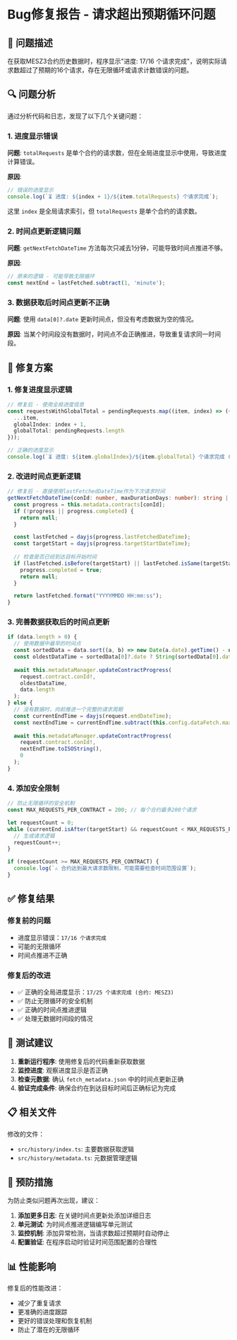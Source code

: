 # Bug修复报告 - 请求超出预期循环问题

## 🐛 问题描述

在获取MESZ3合约历史数据时，程序显示"进度: 17/16 个请求完成"，说明实际请求数超过了预期的16个请求，存在无限循环或请求计数错误的问题。

## 🔍 问题分析

通过分析代码和日志，发现了以下几个关键问题：

### 1. 进度显示错误
**问题**: `totalRequests` 是单个合约的请求数，但在全局进度显示中使用，导致进度计算错误。

**原因**: 
```typescript
// 错误的进度显示
console.log(`⏳ 进度: ${index + 1}/${item.totalRequests} 个请求完成`);
```
这里 `index` 是全局请求索引，但 `totalRequests` 是单个合约的请求数。

### 2. 时间点更新逻辑问题
**问题**: `getNextFetchDateTime` 方法每次只减去1分钟，可能导致时间点推进不够。

**原因**: 
```typescript
// 原来的逻辑 - 可能导致无限循环
const nextEnd = lastFetched.subtract(1, 'minute');
```

### 3. 数据获取后时间点更新不正确
**问题**: 使用 `data[0]?.date` 更新时间点，但没有考虑数据为空的情况。

**原因**: 当某个时间段没有数据时，时间点不会正确推进，导致重复请求同一时间段。

## 🔧 修复方案

### 1. 修复进度显示逻辑
```typescript
// 修复后 - 使用全局进度信息
const requestsWithGlobalTotal = pendingRequests.map((item, index) => ({
  ...item,
  globalIndex: index + 1,
  globalTotal: pendingRequests.length
}));

// 正确的进度显示
console.log(`⏳ 进度: ${item.globalIndex}/${item.globalTotal} 个请求完成 (合约: ${item.contractProgress.symbol})`);
```

### 2. 改进时间点更新逻辑
```typescript
// 修复后 - 直接使用lastFetchedDateTime作为下次请求时间
getNextFetchDateTime(conId: number, maxDurationDays: number): string | null {
  const progress = this.metadata.contracts[conId];
  if (!progress || progress.completed) {
    return null;
  }

  const lastFetched = dayjs(progress.lastFetchedDateTime);
  const targetStart = dayjs(progress.targetStartDateTime);
  
  // 检查是否已经到达目标开始时间
  if (lastFetched.isBefore(targetStart) || lastFetched.isSame(targetStart)) {
    progress.completed = true;
    return null;
  }

  return lastFetched.format("YYYYMMDD HH:mm:ss");
}
```

### 3. 完善数据获取后的时间点更新
```typescript
if (data.length > 0) {
  // 使用数据中最早的时间点
  const sortedData = data.sort((a, b) => new Date(a.date).getTime() - new Date(b.date).getTime());
  const oldestDataTime = sortedData[0]?.date ? String(sortedData[0].date) : request.endDateTime;
  
  await this.metadataManager.updateContractProgress(
    request.contract.conId!,
    oldestDataTime,
    data.length
  );
} else {
  // 没有数据时，向前推进一个完整的请求周期
  const currentEndTime = dayjs(request.endDateTime);
  const nextEndTime = currentEndTime.subtract(this.config.dataFetch.maxDurationDays, 'day');
  
  await this.metadataManager.updateContractProgress(
    request.contract.conId!,
    nextEndTime.toISOString(),
    0
  );
}
```

### 4. 添加安全限制
```typescript
// 防止无限循环的安全机制
const MAX_REQUESTS_PER_CONTRACT = 200; // 每个合约最多200个请求

let requestCount = 0;
while (currentEnd.isAfter(targetStart) && requestCount < MAX_REQUESTS_PER_CONTRACT) {
  // 生成请求逻辑
  requestCount++;
}

if (requestCount >= MAX_REQUESTS_PER_CONTRACT) {
  console.log(`⚠️ 合约达到最大请求数限制，可能需要检查时间范围设置`);
}
```

## ✅ 修复结果

### 修复前的问题
- 进度显示错误：`17/16 个请求完成`
- 可能的无限循环
- 时间点推进不正确

### 修复后的改进
- ✅ 正确的全局进度显示：`17/25 个请求完成 (合约: MESZ3)`
- ✅ 防止无限循环的安全机制
- ✅ 正确的时间点推进逻辑
- ✅ 处理无数据时间段的情况

## 🧪 测试建议

1. **重新运行程序**: 使用修复后的代码重新获取数据
2. **监控进度**: 观察进度显示是否正确
3. **检查元数据**: 确认 `fetch_metadata.json` 中的时间点更新正确
4. **验证完成条件**: 确保合约在到达目标时间后正确标记为完成

## 📋 相关文件

修改的文件：
- `src/history/index.ts`: 主要数据获取逻辑
- `src/history/metadata.ts`: 元数据管理逻辑

## 🔮 预防措施

为防止类似问题再次出现，建议：

1. **添加更多日志**: 在关键时间点更新处添加详细日志
2. **单元测试**: 为时间点推进逻辑编写单元测试
3. **监控机制**: 添加异常检测，当请求数超过预期时自动停止
4. **配置验证**: 在程序启动时验证时间范围配置的合理性

## 📊 性能影响

修复后的性能改进：
- 减少了重复请求
- 更准确的进度跟踪
- 更好的错误处理和恢复机制
- 防止了潜在的无限循环
